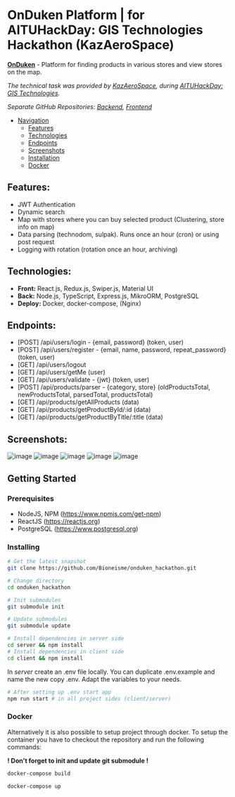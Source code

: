 # OnDuken Platform | for AITUHackDay: GIS Technologies Hackathon (KazAeroSpace)
[**OnDuken**](https://github.com/Bioneisme/kazaerospace_hackathon_backend) - Platform for finding products in various stores and view stores on the map.

*The technical task was provided by [KazAeroSpace](https://kazaerospace.kz/), during [AITUHackDay: GIS Technologies](http://hackaton.astanait.edu.kz/).*

*Separate GitHub Repositories: [Backend](https://github.com/Bioneisme/onduken_hackathon_backend), [Frontend](https://github.com/zaurbbb/onduken-react-hackathon)*

- [Navigation](#navigation)
    - [Features](#features)
    - [Technologies](#technologies)
    - [Endpoints](#endpoints)
    - [Screenshots](#screenshots)
    - [Installation](#prerequisites)
    - [Docker](#docker)

## Features:
* JWT Authentication
* Dynamic search
* Map with stores where you can buy selected product (Clustering, store info on map)
* Data parsing (technodom, sulpak). Runs once an hour (cron) or using post request
* Logging with rotation (rotation once an hour, archiving)


## Technologies:
* **Front:** React.js, Redux.js, Swiper.js, Material UI
* **Back:** Node.js, TypeScript, Express.js, MikroORM, PostgreSQL
* **Deploy:** Docker, docker-compose, (Nginx)

## Endpoints:
* [POST] /api/users/login - {email, password} (token, user)
* [POST] /api/users/register - {email, name, password, repeat_password} (token, user)
* [GET] /api/users/logout
* [GET] /api/users/getMe (user)
* [GET] /api/users/validate - {jwt} (token, user)
* [POST] /api/products/parser - {category, store} (oldProductsTotal, newProductsTotal, parsedTotal, productsTotal)
* [GET] /api/products/getAllProducts (data)
* [GET] /api/products/getProductById/:id (data)
* [GET] /api/products/getProductByTitle/:title (data)

## Screenshots:
![image](https://user-images.githubusercontent.com/92920845/204086374-ee11214a-119d-4fa9-bfe3-a95a41d3ca4c.png)
![image](https://user-images.githubusercontent.com/92920845/204086380-4f9a939b-a164-42cb-8b3e-c2d38d3eaf4e.png)
![image](https://user-images.githubusercontent.com/92920845/204086387-1c4020e6-16ef-4e5d-a1e8-253794844487.png)
![image](https://user-images.githubusercontent.com/92920845/204086401-fa253605-cc35-4ca1-892b-8598a01472e8.png)
![image](https://user-images.githubusercontent.com/92920845/204086411-7d031a4c-3369-4ba9-83a8-e555512e340f.png)


## Getting Started
### Prerequisites
* NodeJS, NPM (https://www.npmjs.com/get-npm)
* ReactJS (https://reactjs.org)
* PostgreSQL (https://www.postgresql.org)

### Installing
```bash
# Get the latest snapshot
git clone https://github.com/Bioneisme/onduken_hackathon.git
```
``` bash
# Change directory
cd onduken_hackathon
```
``` bash
# Init submodules
git submodule init
```
``` bash
# Update submodules
git submodule update
```
``` bash
# Install dependencies in server side
cd server && npm install
# Install dependencies in client side
cd client && npm install
```
In *server* create an .env file locally. You can duplicate .env.example and name the new copy .env. Adapt the variables to your needs.
``` bash
# After setting up .env start app
npm run start # in all project sides (client/server)
```

### Docker
Alternatively it is also possible to setup project through docker. To setup the container you have to checkout the repository and run the following commands:

**! Don't forget to init and update git submodule !**
``` bash
docker-compose build
```
``` bash
docker-compose up
```
